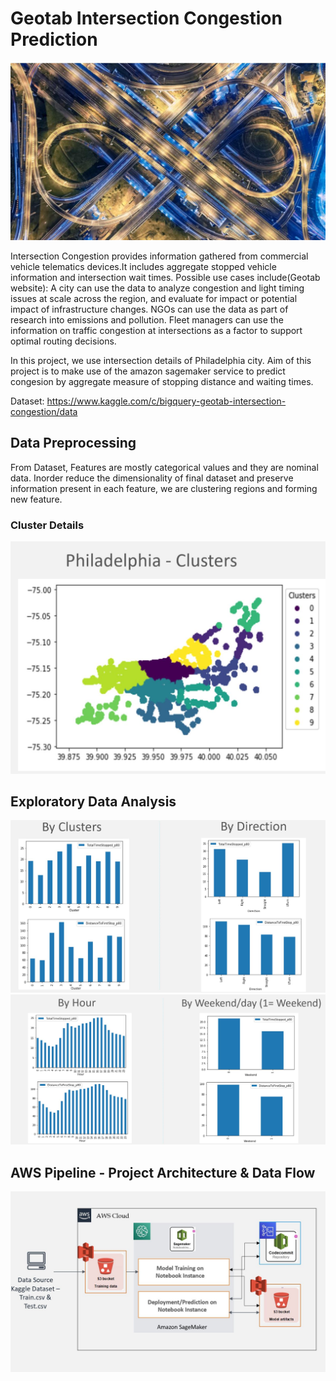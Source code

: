 # Geotab Intersection Congestion Prediction

![Intersection_intro](https://github.com/gayuc07/Cloud_Computing/blob/master/Images/intersec.JPG)

Intersection Congestion provides information gathered from commercial vehicle telematics devices.It includes aggregate stopped vehicle information and intersection wait times. 
Possible use cases include(Geotab website): 
A city can use the data to analyze congestion and light timing issues at scale across the region, and evaluate for impact or potential impact of infrastructure changes. 
NGOs can use the data as part of research into emissions and pollution. 
Fleet managers can use the information on traffic congestion at intersections as a factor to support optimal routing decisions.

In this project, we use intersection details of Philadelphia city. Aim of this project is to make use of the amazon sagemaker service to predict congesion by aggregate measure of stopping distance and waiting times. 

Dataset: https://www.kaggle.com/c/bigquery-geotab-intersection-congestion/data

## Data Preprocessing
From Dataset, Features are mostly categorical values and they are nominal data. Inorder reduce the dimensionality of final dataset and preserve information present in each feature, we are clustering regions and forming new feature.

### Cluster Details
![Clusters](https://github.com/gayuc07/Cloud_Computing/blob/master/Images/Clusters.JPG)


## Exploratory Data Analysis
![EDA](https://github.com/gayuc07/Cloud_Computing/blob/master/Images/EDA-Clusters_direction.JPG)
![EDA](https://github.com/gayuc07/Cloud_Computing/blob/master/Images/EDA-total_time_stopped.JPG)


## AWS Pipeline - Project Architecture & Data Flow

![Data Flow](https://github.com/gayuc07/Cloud_Computing/blob/master/Images/AWS_pipeline.JPG)
